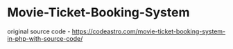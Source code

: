 # Movie-Ticket-Booking-System
original source code - https://codeastro.com/movie-ticket-booking-system-in-php-with-source-code/
